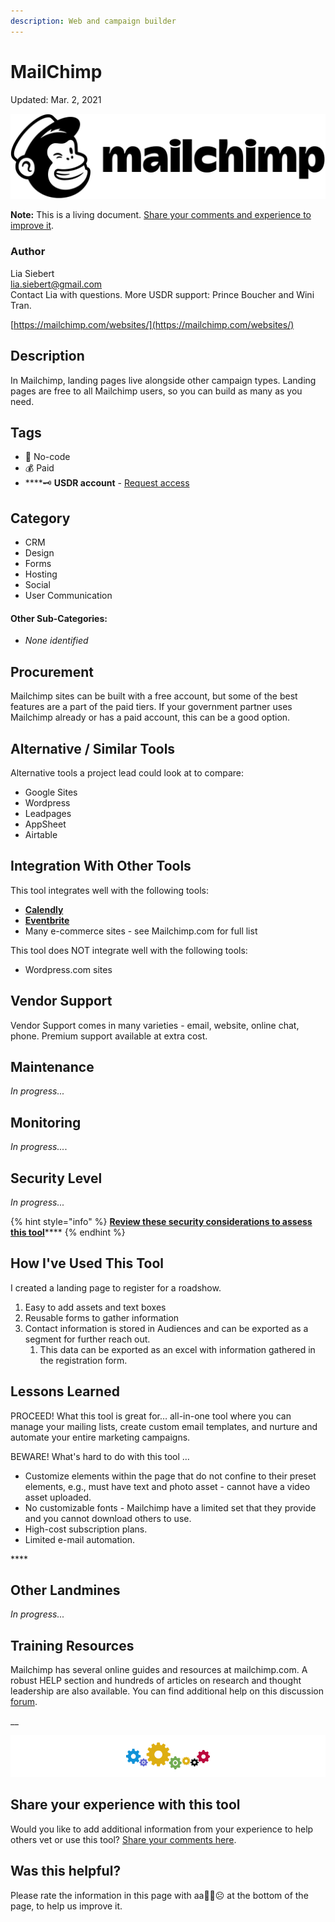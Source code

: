 ```yaml
---
description: Web and campaign builder
---
```


# MailChimp

Updated: Mar. 2, 2021

![](../.gitbook/assets/mailchimp_logo-horizontal_black.png)

**Note:** This is a living document. [Share your comments and experience to improve it](https://form.jotform.com/210477511316045).

### Author

Lia Siebert  
[lia.siebert@gmail.com](mailto:lia.siebert@gmail.com)  
Contact Lia with questions. More USDR support: Prince Boucher and Wini Tran.

[https://mailchimp.com/websites/](https://mailchimp.com/websites/)

## Description <a id="h.7w7zez36b1wy"></a>

In Mailchimp, landing pages live alongside other campaign types. Landing pages are free to all Mailchimp users, so you can build as many as you need.

## Tags <a id="h.6mnfw9pne09c"></a>

* 🌈  No-code
* 💰 Paid
* \*\*\*\*🗝 **USDR account** - [Request access](https://airtable.com/shrgI6dxsMqWbwId5)

## Category <a id="h.275oysyrlu3w"></a>

* ‌CRM
* Design
* Forms
* Hosting
* Social
* User Communication

#### Other Sub-Categories: <a id="h.fn3agtlxydsb"></a>

* _None identified_

## ‌Procurement <a id="h.go61rzbnc73"></a>

‌Mailchimp sites can be built with a free account, but some of the best features are a part of the paid tiers. If your government partner uses Mailchimp already or has a paid account, this can be a good option.

## Alternative / Similar Tools <a id="h.ru44st8agyw1"></a>

‌Alternative tools a project lead could look at to compare:

* Google Sites
* Wordpress
* Leadpages
* AppSheet
* Airtable

## Integration With Other Tools <a id="h.ojoayjospnj2"></a>

This tool integrates well with the following tools:

* [**Calendly**](https://mailchimp.com/integrations/calendly/)
* [**Eventbrite**](https://mailchimp.com/integrations/eventbrite/)
* Many e-commerce sites - see Mailchimp.com for full list

This tool does NOT integrate well with the following tools:

* Wordpress.com sites

## Vendor Support <a id="h.e50orjda7y75"></a>

‌Vendor Support comes in many varieties - email, website, online chat, phone.  Premium support available at extra cost.

## Maintenance

‌_In progress..._

## Monitoring

_In progress..._.

## Security Level <a id="h.wp27bo5hatdz"></a>

‌_In progress..._

{% hint style="info" %}
[**Review these security considerations to assess this tool**](../usdr-tool-guidelines/data-security.md#security-how-sensitive-is-the-data)\*\*\*\*
{% endhint %}

## How I've Used This Tool <a id="h.flwakkvuwzba"></a>

‌I created a landing page to register for a roadshow. 

1. Easy to add assets and text boxes
2. Reusable forms to gather information
3. Contact information is stored in Audiences and can be exported as a segment for further reach out.
   1. This data can be exported as an excel with information gathered in the registration form.

## Lessons Learned <a id="h.9j1dk9qzdv6e"></a>

PROCEED! What this tool is great for…  all-in-one tool where you can manage your mailing lists, create custom email templates, and nurture and automate your entire marketing campaigns. 

BEWARE! What's hard to do with this tool …  ‌

* Customize elements within the page that do not confine to their preset elements, e.g., must have text and photo asset - cannot have a video asset uploaded. 
* No customizable fonts - Mailchimp have a limited set that they provide and you cannot download others to use.
* High-cost subscription plans.
* Limited e-mail automation.

\*\*\*\*

## Other Landmines

‌_In progress..._

## Training Resources <a id="h.jjhr8ylgtcxa"></a>

‌‌Mailchimp has several online guides and resources at mailchimp.com. A robust HELP section and hundreds of articles on research and thought leadership are also available. You can find additional help on this discussion [forum](https://www.g2.com/products/mailchimp/discuss).

\_\_

![](../.gitbook/assets/gears_banner-divider.png)

## Share your experience with this tool

Would you like to add additional information from your experience to help others vet or use this tool? [Share your comments here](https://form.jotform.com/210477511316045).

## Was this helpful? 

Please rate the information in this page with aa🙂😐☹ at the bottom of the page, to help us improve it.

